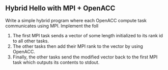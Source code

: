 ## Hybrid Hello with MPI + OpenACC

Write a simple hybrid program where each OpenACC compute task
communicates using MPI. Implement the foll 

1. The first MPI task sends a vector of some length initialized
to its rank id to all other tasks.
2. The other tasks then add their MPI rank to the vector by using
OpenACC.
3. Finally, the other tasks send the modified vector back to the
first MPI task which outputs its contents to stdout.
